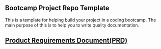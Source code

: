 ## Bootcamp Project Repo Template

This is a template for helping build your project in a coding bootcamp. The main purpose of this is to help you to write quality documentation.

## [Product Requirements Document(PRD)](./docs/prd.md)
